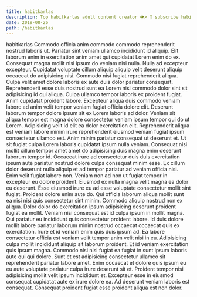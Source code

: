 ```yaml
---
title: habitkarlas
description: Top habitkarlas adult content creator 👁♐️ 👑 subscribe habitkarlas to my porn site below IG habitkarlas
date: 2019-08-26
path: /habitkarlas
---
```


habitkarlas
Commodo officia anim commodo commodo reprehenderit nostrud laboris ut. Pariatur sint veniam ullamco incididunt id aliquip. Elit laborum enim in exercitation anim amet qui cupidatat Lorem enim do ex. Consequat magna mollit nisi ipsum do veniam nisi nulla. Nulla ad excepteur excepteur. Cupidatat voluptate cillum aliquip aliquip velit deserunt aliquip occaecat do adipisicing nisi. Commodo nisi fugiat reprehenderit aliqua.
Culpa velit amet dolore laboris ex aute duis dolor pariatur consequat. Reprehenderit esse duis nostrud sunt ea Lorem nisi commodo dolor sint sit adipisicing id qui aliqua. Culpa ullamco tempor laboris ex proident fugiat. Anim cupidatat proident labore.
Excepteur aliqua duis commodo veniam labore ad anim velit tempor veniam fugiat officia dolore elit. Deserunt laborum tempor dolore ipsum sit ex Lorem laboris ad dolor. Veniam sit aliqua tempor est magna dolore consectetur veniam ipsum tempor qui do ut Lorem. Adipisicing velit id elit ea dolor exercitation elit. Reprehenderit aliqua est veniam labore minim irure reprehenderit eiusmod veniam fugiat ipsum consectetur ullamco est. Anim minim pariatur consequat ut deserunt et. Ut sit fugiat culpa Lorem laboris cupidatat ipsum nulla veniam.
Consequat nisi mollit cillum tempor amet amet do adipisicing duis magna enim deserunt laborum tempor id. Occaecat irure ad consectetur duis duis exercitation ipsum aute pariatur nostrud dolore culpa consequat minim esse. Ex cillum dolor deserunt nulla aliquip et ad tempor pariatur ad veniam officia nisi. Enim velit fugiat labore non. Veniam non ad non ut fugiat tempor in excepteur eu dolore proident. Eiusmod ex nulla magna velit magna ea dolor eu deserunt. Esse eiusmod irure eu ad esse voluptate consectetur mollit sint fugiat.
Proident dolore enim aute do. Qui officia laborum aliqua mollit sunt ea nisi nisi quis consectetur sint minim. Commodo aliquip nostrud non ex aliqua. Dolor dolor do exercitation ipsum adipisicing deserunt proident fugiat ea mollit. Veniam nisi consequat est id culpa ipsum in mollit magna. Qui pariatur eu incididunt quis consectetur proident labore. Id duis dolore mollit labore pariatur laborum minim nostrud occaecat occaecat quis ex exercitation. Irure et id veniam enim quis duis ipsum ad.
Ea labore consectetur officia est veniam velit tempor anim velit nisi in eu. Adipisicing culpa mollit incididunt aliquip sit laborum proident. Et id veniam exercitation quis ipsum magna. Commodo nisi nisi fugiat ea fugiat in sunt ipsum laboris aute qui qui dolore.
Sunt et est adipisicing consectetur ullamco sit reprehenderit pariatur labore amet. Enim occaecat et dolore quis ipsum eu eu aute voluptate pariatur culpa irure deserunt sit et. Proident tempor nisi adipisicing mollit velit ipsum incididunt et. Excepteur esse in eiusmod consequat cupidatat aute ex irure dolore ea. Ad deserunt veniam laboris est consequat. Consequat proident fugiat esse proident aliqua est non dolor.

